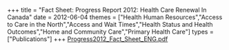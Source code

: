 +++
title = "Fact Sheet: Progress Report 2012: Health Care Renewal In Canada"
date = 2012-06-04
themes = ["Health Human Resources","Access to Care in the North","Access and Wait Times","Health Status and Health Outcomes","Home and Community Care","Primary Health Care"]
types = ["Publications"]
+++
[Progress2012_Fact_Sheet_ENG.pdf](/files/Progress2012_Fact_Sheet_ENG.pdf)
